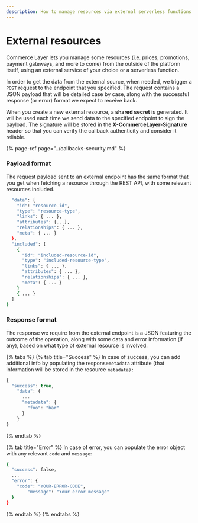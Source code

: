 ```yaml
---
description: How to manage resources via external serverless functions
---
```


# External resources

Commerce Layer lets you manage some resources \(i.e. prices, promotions, payment gateways, and more to come\) from the outside of the platform itself, using an external service of your choice or a serverless function.

In order to get the data from the external source, when needed, we trigger a `POST` request to the endpoint that you specified. The request contains a JSON payload that will be detailed case by case, along with the successful response \(or error\) format we expect to receive back. 

When you create a new external resource, a **shared secret** is generated. It will be used each time we send data to the specified endpoint to sign the payload. The signature will be stored in the **X-CommerceLayer-Signature** header so that you can verify the callback authenticity and consider it reliable.

{% page-ref page="../callbacks-security.md" %}

### Payload format

The request payload sent to an external endpoint has the same format that you get when fetching a resource through the REST API, with some relevant resources included.

```bash
  "data": {
    "id": "resource-id",
    "type": "resource-type",
    "links": { ... },
    "attributes": {...},
    "relationships": { ... },
    "meta": { ... }
  },
  "included": [
    {
      "id": "included-resource-id",
      "type": "included-resource-type",
      "links": { ... },
      "attributes": { ... },
      "relationships": { ... },
      "meta": { ... }
    }
    { ... }
  ]
}
```

### Response format

The response we require from the external endpoint is a JSON featuring the outcome of the operation, along with some data and error information \(if any\), based on what type of external resource is involved.

{% tabs %}
{% tab title="Success" %}
In case of success, you can add additional info by populating the response`metadata` attribute \(that information will be stored in the resource `metadata):`

```javascript
{
  "success": true,
	"data": {
	  ...
	  "metadata": {
	    "foo": "bar"
	  }
	}
}
```
{% endtab %}

{% tab title="Error" %}
In case of error, you can populate the error object with any relevant `code` and `message`:

```bash
{
  "success": false,
  ...
  "error": {
    "code": "YOUR-ERROR-CODE",
		"message": "Your error message"
  }
}
```
{% endtab %}
{% endtabs %}

